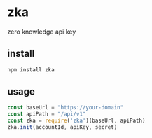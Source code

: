 # zka
zero knowledge api key

## install
```bash
npm install zka
```

## usage
```javascript 1.6
const baseUrl = "https://your-domain"
const apiPath = "/api/v1" 
const zka = require('zka')(baseUrl, apiPath)
zka.init(accountId, apiKey, secret)

```